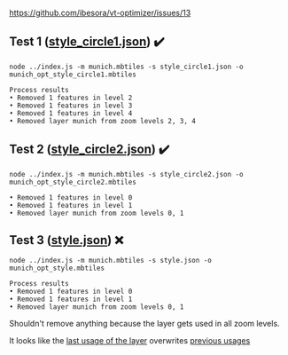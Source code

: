 https://github.com/ibesora/vt-optimizer/issues/13

## Test 1 ([style_circle1.json](https://github.com/indus/-vt-optimizer_issue13/blob/main/style_circle1.json)) :heavy_check_mark:

`node ../index.js -m munich.mbtiles -s style_circle1.json -o munich_opt_style_circle1.mbtiles`
```
Process results
• Removed 1 features in level 2
• Removed 1 features in level 3
• Removed 1 features in level 4
• Removed layer munich from zoom levels 2, 3, 4
```

## Test 2 ([style_circle2.json](https://github.com/indus/-vt-optimizer_issue13/blob/main/style_circle2.json)) :heavy_check_mark:
`node ../index.js -m munich.mbtiles -s style_circle2.json -o munich_opt_style_circle2.mbtiles`

```
• Removed 1 features in level 0
• Removed 1 features in level 1
• Removed layer munich from zoom levels 0, 1
```

## Test 3 ([style.json](https://github.com/indus/-vt-optimizer_issue13/blob/main/style.json)) :x:
`node ../index.js -m munich.mbtiles -s style.json -o munich_opt_style.mbtiles`

```
Process results
• Removed 1 features in level 0
• Removed 1 features in level 1
• Removed layer munich from zoom levels 0, 1
```
 Shouldn't remove anything because the layer gets used in all zoom levels.

It looks like the [last usage of the layer](https://github.com/indus/-vt-optimizer_issue13/blob/main/style.json#L23-L33) overwrites [previous usages](https://github.com/indus/-vt-optimizer_issue13/blob/main/style.json#L11-L22)
